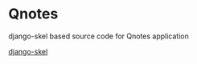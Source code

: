 Qnotes
=============

django-skel based source code for Qnotes application

[django-skel](http://django-skel.readthedocs.org/en/latest/ "django-skel")
